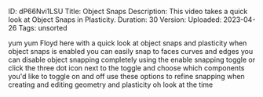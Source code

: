 ID: dP66Nvi1LSU
Title: Object Snaps
Description: This video takes a quick look at Object Snaps in Plasticity.
Duration: 30
Version: 
Uploaded: 2023-04-26
Tags: unsorted

yum yum Floyd here with a quick look at
object snaps and plasticity when object
snaps is enabled you can easily snap to
faces curves and edges you can disable
object snapping completely using the
enable snapping toggle or click the
three dot icon next to the toggle and
choose which components you'd like to
toggle on and off use these options to
refine snapping when creating and
editing geometry and plasticity oh look
at the time
